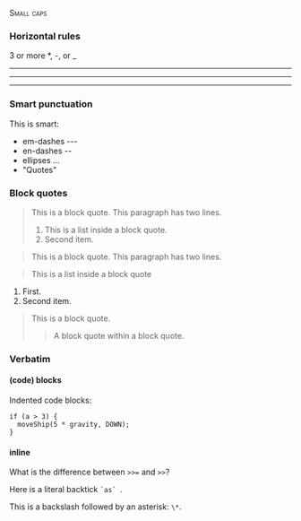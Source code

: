 <span style="font-variant:small-caps;">Small caps</span>

### Horizontal rules

3 or more \*, \-, or _

*  *  *  *

---------------

___

### Smart punctuation

This is smart:

* em-dashes ---
* en-dashes --
* ellipses ...
* "Quotes"

### Block quotes

> This is a block quote. This
> paragraph has two lines.
>
> 1. This is a list inside a block quote.
> 2. Second item.

> This is a block quote. This
paragraph has two lines.

> This is a list inside a block quote
1. First.
2. Second item.

> This is a block quote.
>
> > A block quote within a block quote.

### Verbatim

#### (code) blocks

Indented code blocks:

    if (a > 3) {
      moveShip(5 * gravity, DOWN);
    }

#### inline

What is the difference between `>>=` and `>>`?

Here is a literal backtick `` `as`  ``.

This is a backslash followed by an asterisk: `\*`.
